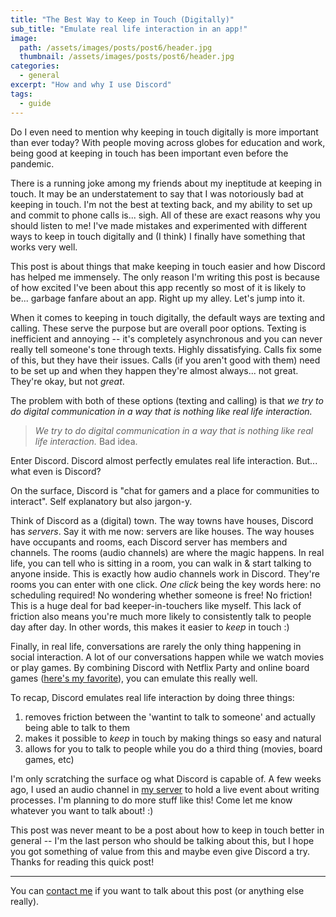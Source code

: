 ```yaml
---
title: "The Best Way to Keep in Touch (Digitally)"
sub_title: "Emulate real life interaction in an app!"
image: 
  path: /assets/images/posts/post6/header.jpg
  thumbnail: /assets/images/posts/post6/header.jpg
categories:
  - general
excerpt: "How and why I use Discord"
tags:
  - guide
---
```

Do I even need to mention why keeping in touch digitally is more important than ever today? With people moving across globes for education and work, being good at keeping in touch has been important even before the pandemic. 

There is a running joke among my friends about my ineptitude at keeping in touch. It may be an understatement to say that I was notoriously bad at keeping in touch. I'm not the best at texting back, and my ability to set up and commit to phone calls is... sigh. All of these are exact reasons why you should listen to me! I've made mistakes and experimented with different ways to keep in touch digitally and (I think) I finally have something that works very well. 

This post is about things that make keeping in touch easier and how Discord has helped me immensely. The only reason I'm writing this post is because of how excited I've been about this app recently so most of it is likely to be... garbage fanfare about an app. Right up my alley. Let's jump into it.

When it comes to keeping in touch digitally, the default ways are texting and calling. These serve the purpose but are overall poor options. Texting is inefficient and annoying -- it's completely asynchronous and you can never really tell someone's tone through texts. Highly dissatisfying. Calls fix some of this, but they have their issues. Calls (if you aren't good with them) need to be set up and when they happen they're almost always... not great. They're okay, but not _great_. 

The problem with both of these options (texting and calling) is that *we try to do digital communication in a way that is nothing like real life interaction.* 

> *We try to do digital communication in a way that is nothing like real life interaction.* Bad idea.

Enter Discord. Discord almost perfectly emulates real life interaction. But... what even is Discord?

On the surface, Discord is "chat for gamers and a place for communities to interact". Self explanatory but also jargon-y. 

Think of Discord as a (digital) town. The way towns have houses, Discord has *servers*. Say it with me now: servers are like houses. The way houses have occupants and rooms, each Discord server has members and channels. The rooms (audio channels) are where the magic happens. In real life, you can tell who is sitting in a room, you can walk in & start talking to anyone inside. This is exactly how audio channels work in Discord. They're rooms you can enter with one click. *One click* being the key words here: no scheduling required! No wondering whether someone is free! No friction! This is a huge deal for bad keeper-in-touchers like myself. This lack of friction also means you're much more likely to consistently talk to people day after day. In other words, this makes it easier to *keep* in touch :) 

Finally, in real life, conversations are rarely the only thing happening in social interaction. A lot of our conversations happen while we watch movies or play games. By combining Discord with Netflix Party and online board games ([here's my favorite](http://codenames.game)), you can emulate this really well. 

To recap, Discord emulates real life interaction by doing three things: 

1. removes friction between the 'wantint to talk to someone' and actually being able to talk to them
2. makes it possible to *keep* in touch by making things so easy and natural
3. allows for you to talk to people while you do a third thing (movies, board games, etc)

I'm only scratching the surface og what Discord is capable of. A few weeks ago, I used an audio channel in [my server](https://discord.gg/xqskunM) to hold a live event about writing processes. I'm planning to do more stuff like this! Come let me know whatever you want to talk about! :)

This post was never meant to be a post about how to keep in touch better in general -- I'm the last person who should be talking about this, but I hope you got something of value from this and maybe even give Discord a try. Thanks for reading this quick post! 

---

You can [contact me](mailto:parthwat@gmail.com) if you want to talk about this post (or anything else really). 

